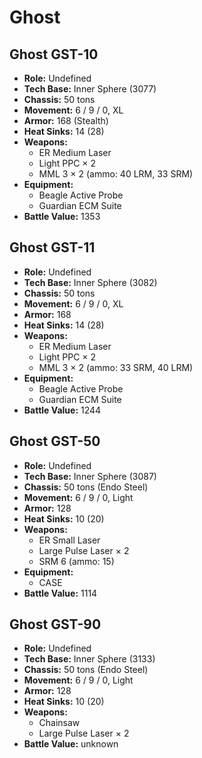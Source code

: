 # Ghost
## Ghost GST-10
- **Role:** Undefined
- **Tech Base:** Inner Sphere (3077)
- **Chassis:** 50 tons
- **Movement:** 6 / 9 / 0, XL
- **Armor:** 168 (Stealth)
- **Heat Sinks:** 14 (28)
- **Weapons:**
  - ER Medium Laser
  - Light PPC × 2
  - MML 3 × 2 (ammo: 40 LRM, 33 SRM)
- **Equipment:**
  - Beagle Active Probe
  - Guardian ECM Suite
- **Battle Value:** 1353

## Ghost GST-11
- **Role:** Undefined
- **Tech Base:** Inner Sphere (3082)
- **Chassis:** 50 tons
- **Movement:** 6 / 9 / 0, XL
- **Armor:** 168
- **Heat Sinks:** 14 (28)
- **Weapons:**
  - ER Medium Laser
  - Light PPC × 2
  - MML 3 × 2 (ammo: 33 SRM, 40 LRM)
- **Equipment:**
  - Beagle Active Probe
  - Guardian ECM Suite
- **Battle Value:** 1244

## Ghost GST-50
- **Role:** Undefined
- **Tech Base:** Inner Sphere (3087)
- **Chassis:** 50 tons (Endo Steel)
- **Movement:** 6 / 9 / 0, Light
- **Armor:** 128
- **Heat Sinks:** 10 (20)
- **Weapons:**
  - ER Small Laser
  - Large Pulse Laser × 2
  - SRM 6 (ammo: 15)
- **Equipment:**
  - CASE
- **Battle Value:** 1114

## Ghost GST-90
- **Role:** Undefined
- **Tech Base:** Inner Sphere (3133)
- **Chassis:** 50 tons (Endo Steel)
- **Movement:** 6 / 9 / 0, Light
- **Armor:** 128
- **Heat Sinks:** 10 (20)
- **Weapons:**
  - Chainsaw
  - Large Pulse Laser × 2
- **Battle Value:** unknown

